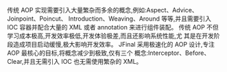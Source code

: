 传统 AOP 实现需要引入大量繁杂而多余的概念,例如:Aspect、Advice、Joinpoint、Poincut、 Introduction、Weaving、Around 等等,并且需要引入 IOC 容器并配合大量的 XML 或者 annotation 来进行组件装配。
传统 AOP 不但学习成本极高,开发效率极低,开发体验极差,而且还影响系统性能,尤 其是在开发阶段造成项目启动缓慢,极大影响开发效率。
JFinal 采用极速化的 AOP 设计,专注 AOP 最核心的目标,将概念减少到极致,仅有三个 概念:Interceptor、Before、Clear,并且无需引入 IOC 也无需使用繁杂的 XML。

